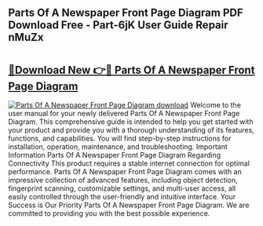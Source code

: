 ## Parts Of A Newspaper Front Page Diagram PDF Download Free - Part-6jK User Guide Repair nMuZx

# <h2><a href="http://dfp8gdo.blite.top/?on=Parts+Of+A+Newspaper+Front+Page+Diagram">🔗Download New 👉🔴 Parts Of A Newspaper Front Page Diagram</a></h2>

[![Parts Of A Newspaper Front Page Diagram download](https://i.imgur.com/lujVjoI.png)](http://dfp8gdo.blite.top/?on=Parts+Of+A+Newspaper+Front+Page+Diagram)
Welcome to the user manual for your newly delivered Parts Of A Newspaper Front Page Diagram. This comprehensive guide is intended to help you get started with your product and provide you with a thorough understanding of its features, functions, and capabilities. You will find step-by-step instructions for installation, operation, maintenance, and troubleshooting. Important Information Parts Of A Newspaper Front Page Diagram Regarding Connectivity This product requires a stable internet connection for optimal performance. Parts Of A Newspaper Front Page Diagram comes with an impressive collection of advanced features, including object detection, fingerprint scanning, customizable settings, and multi-user access, all easily controlled through the user-friendly and intuitive interface. Your Success is Our Priority Parts Of A Newspaper Front Page Diagram. We are committed to providing you with the best possible experience.
